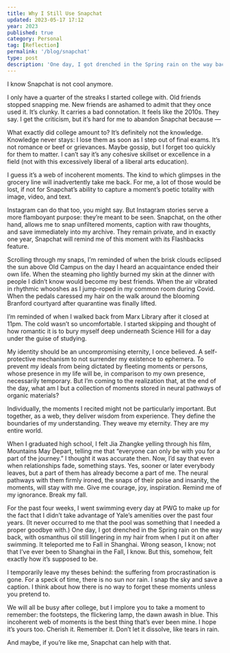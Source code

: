 ```yaml
---
title: Why I Still Use Snapchat
updated: 2023-05-17 17:12
year: 2023
published: true
category: Personal
tag: [Reflection]
permalink: '/blog/snapchat'
type: post
description: 'One day, I got drenched in the Spring rain on the way back, with osmanthus oil still lingering in my hair from when I put it on after swimming. It teleported me to Fall in Shanghai. Wrong season, I know; not that I’ve ever been to Shanghai in the Fall, I know. But this, somehow, felt exactly how it’s supposed to be.'
---
```


I know Snapchat is not cool anymore.  

I only have a quarter of the streaks I started college with. Old friends stopped snapping me. New friends are ashamed to admit that they once used it. It’s clunky. It carries a bad connotation. It feels like the 2010s. They say. I get the criticism, but it’s hard for me to abandon Snapchat because —   

What exactly did college amount to? It’s definitely not the knowledge. Knowledge never stays: I lose them as soon as I step out of final exams. It’s not romance or beef or grievances. Maybe gossip, but I forget too quickly for them to matter. I can’t say it’s any cohesive skillset or excellence in a field (not with this excessively liberal of a liberal arts education).  

I guess it’s a web of incoherent moments. The kind to which glimpses in the grocery line will inadvertently take me back. For me, a lot of those would be lost, if not for Snapchat’s ability to capture a moment’s poetic totality with image, video, and text.  

Instagram can do that too, you might say. But Instagram stories serve a more flamboyant purpose: they’re meant to be seen. Snapchat, on the other hand, allows me to snap unfiltered moments, caption with raw thoughts, and save immediately into my archive. They remain private, and in exactly one year, Snapchat will remind me of this moment with its Flashbacks feature.  

Scrolling through my snaps, I’m reminded of when the brisk clouds eclipsed the sun above Old Campus on the day I heard an acquaintance ended their own life. When the steaming pho lightly burned my skin at the dinner with people I didn’t know would become my best friends. When the air vibrated in rhythmic whooshes as I jump-roped in my common room during Covid. When the pedals caressed my hair on the walk around the blooming Branford courtyard after quarantine was finally lifted.  

I’m reminded of when I walked back from Marx Library after it closed at 11pm. The cold wasn’t so uncomfortable. I started skipping and thought of how romantic it is to bury myself deep underneath Science Hill for a day under the guise of studying.  

My identity should be an uncompromising eternity, I once believed. A self-protective mechanism to not surrender my existence to ephemera. To prevent my ideals from being dictated by fleeting moments or persons, whose presence in my life will be, in comparison to my own presence, necessarily temporary. But I’m coming to the realization that, at the end of the day, what am I but a collection of moments stored in neural pathways of organic materials?  

Individually, the moments I recited might not be particularly important. But together, as a web, they deliver wisdom from experience. They define the boundaries of my understanding. They weave my eternity. They are my entire world.   

When I graduated high school, I felt Jia Zhangke yelling through his film, Mountains May Depart, telling me that “everyone can only be with you for a part of the journey.” I thought it was accurate then. Now, I’d say that even when relationships fade, something stays. Yes, sooner or later everybody leaves, but a part of them has already become a part of me. The neural pathways with them firmly ironed, the snaps of their poise and insanity, the moments, will stay with me. Give me courage, joy, inspiration. Remind me of my ignorance. Break my fall.  

For the past four weeks, I went swimming every day at PWG to make up for the fact that I didn’t take advantage of Yale’s amenities over the past four years. (It never occurred to me that the pool was something that I needed a proper goodbye with.) One day, I got drenched in the Spring rain on the way back, with osmanthus oil still lingering in my hair from when I put it on after swimming. It teleported me to Fall in Shanghai. Wrong season, I know; not that I’ve ever been to Shanghai in the Fall, I know. But this, somehow, felt exactly how it’s supposed to be.   

I temporarily leave my theses behind: the suffering from procrastination is gone. For a speck of time, there is no sun nor rain. I snap the sky and save a caption. I think about how there is no way to forget these moments unless you pretend to.   

We will all be busy after college, but I implore you to take a moment to remember: the footsteps, the flickering lamp, the dawn awash in blue. This incoherent web of moments is the best thing that’s ever been mine. I hope it’s yours too. Cherish it. Remember it. Don’t let it dissolve, like tears in rain.  

And maybe, if you’re like me, Snapchat can help with that.

